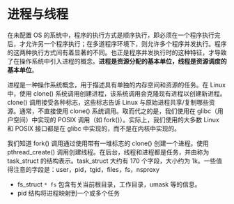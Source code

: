 # 进程与线程

在未配置 OS 的系统中，程序的执行方式是顺序执行，即必须在一个程序执行完后，才允许另一个程序执行；在多道程序环境下，则允许多个程序并发执行。程序的这两种执行方式间有着显著的不同。也正是程序并发执行时的这种特征，才导致了在操作系统中引入进程的概念。**进程是资源分配的基本单位，线程是资源调度的基本单位**。

进程是一种操作系统概念，用于描述具有单独的内存空间和资源的任务。在 Linux 中，使用 clone() 系统调用创建进程，该系统调用会克隆现有进程以创建新进程。clone() 调用接受各种标志，这些标志告诉 Linux 与原始进程共享/复制哪些资源。通常，不直接使用 clone() 系统调用。取而代之的是，我们使用在 glibc（用户空间）中实现的 POSIX 调用（如 fork()）。实际上，我们使用的大多数 Linux 和 POSIX 接口都是在 glibc 中实现的，而不是在内核中实现的。

我们知道 fork() 调用通过使用带有一堆标志的 clone() 创建一个进程。使用 pthread_create() 调用创建线程。在后台，线程和进程都是任务，并由称为 task_struct 的结构表示。task_struct 大约有 170 个字段，大小约为 1k。一些值得注意的字段是：user，pid，tgid，files，fs，nsproxy

- fs_struct `* fs` 包含有关当前根目录，工作目录，umask 等的信息。
- pid 结构将进程映射到一个或多个任务
